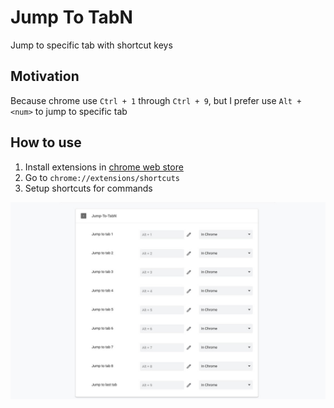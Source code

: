 # Jump To TabN

Jump to specific tab with shortcut keys

## Motivation

Because chrome use `Ctrl + 1` through `Ctrl + 9`, but I prefer use `Alt + <num>` to jump to specific tab

## How to use

1. Install extensions in [chrome web store](https://chrome.google.com/webstore/detail/jump-to-tabn/jgpipjhejajkakblimanokjdcooabapp?hl=en&authuser=0)
2. Go to `chrome://extensions/shortcuts`
3. Setup shortcuts for commands

![screenshot](./screenshot.jpg)
